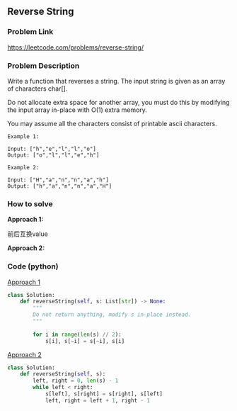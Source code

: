 ## Reverse String

### Problem Link

https://leetcode.com/problems/reverse-string/

### Problem Description 


Write a function that reverses a string. The input string is given as an array of characters char[].

Do not allocate extra space for another array, you must do this by modifying the input array in-place with O(1) extra memory.

You may assume all the characters consist of printable ascii characters.

```
Example 1:

Input: ["h","e","l","l","o"]
Output: ["o","l","l","e","h"]

```

```
Example 2:

Input: ["H","a","n","n","a","h"]
Output: ["h","a","n","n","a","H"]

```

### How to solve 

**Approach 1:**

前后互换value

**Approach 2:**




### Code (python)

[Approach 1](https://github.com/yanray/leetcode/blob/master/problems/0344Reverse_String/0344Reverse_String1.py)

```python
class Solution:
    def reverseString(self, s: List[str]) -> None:
        """
        Do not return anything, modify s in-place instead.
        """
        
        for i in range(len(s) // 2):
            s[i], s[~i] = s[~i], s[i]
```

[Approach 2](https://github.com/yanray/leetcode/blob/master/problems/0344Reverse_String/0344Reverse_String2.py)

```python
class Solution:
    def reverseString(self, s):
        left, right = 0, len(s) - 1
        while left < right:
            s[left], s[right] = s[right], s[left]
            left, right = left + 1, right - 1
```


